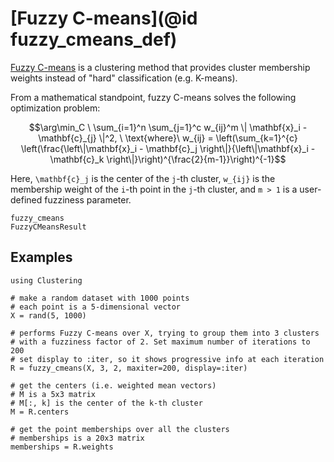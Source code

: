 # [Fuzzy C-means](@id fuzzy_cmeans_def)

[Fuzzy C-means](https://en.wikipedia.org/wiki/Fuzzy_clustering#Fuzzy_C-means_clustering)
is a clustering method that provides cluster membership weights instead
of "hard" classification (e.g. K-means).

From a mathematical standpoint, fuzzy C-means solves the following
optimization
problem:
```math
\arg\min_C \ \sum_{i=1}^n \sum_{j=1}^c w_{ij}^m \| \mathbf{x}_i - \mathbf{c}_{j} \|^2, \
\text{where}\ w_{ij} = \left(\sum_{k=1}^{c} \left(\frac{\left\|\mathbf{x}_i - \mathbf{c}_j \right\|}{\left\|\mathbf{x}_i - \mathbf{c}_k \right\|}\right)^{\frac{2}{m-1}}\right)^{-1}
```

Here, ``\mathbf{c}_j`` is the center of the ``j``-th cluster, ``w_{ij}``
is the membership weight of the ``i``-th point in the ``j``-th cluster,
and ``m > 1`` is a user-defined fuzziness parameter.

```@docs
fuzzy_cmeans
FuzzyCMeansResult
```

## Examples

```@example
using Clustering

# make a random dataset with 1000 points
# each point is a 5-dimensional vector
X = rand(5, 1000)

# performs Fuzzy C-means over X, trying to group them into 3 clusters
# with a fuzziness factor of 2. Set maximum number of iterations to 200
# set display to :iter, so it shows progressive info at each iteration
R = fuzzy_cmeans(X, 3, 2, maxiter=200, display=:iter)

# get the centers (i.e. weighted mean vectors)
# M is a 5x3 matrix
# M[:, k] is the center of the k-th cluster
M = R.centers

# get the point memberships over all the clusters
# memberships is a 20x3 matrix
memberships = R.weights
```
